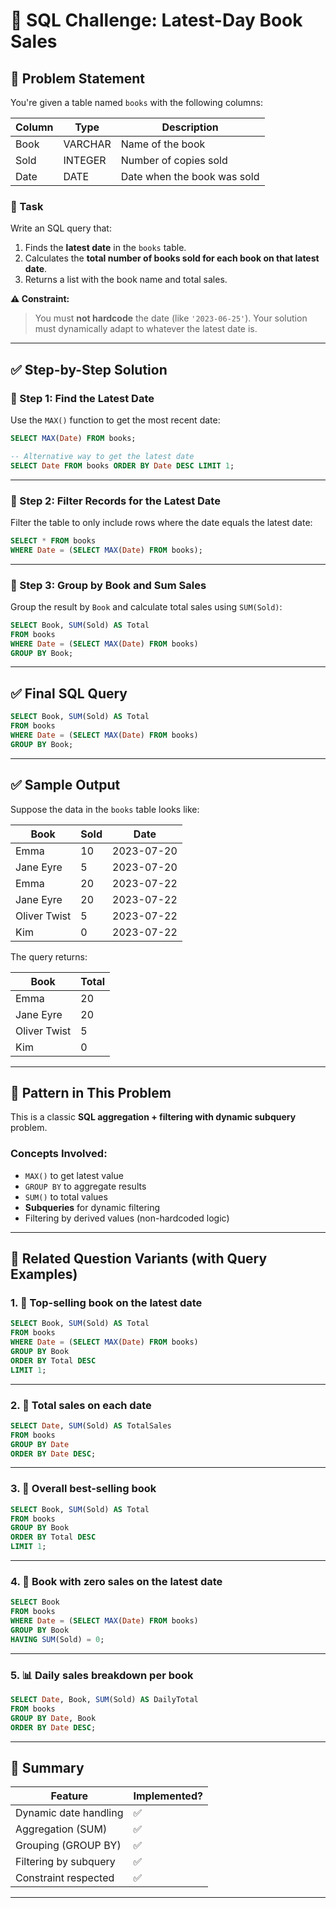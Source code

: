 # 📘 SQL Challenge: Latest-Day Book Sales

## 🧩 Problem Statement

You're given a table named `books` with the following columns:

| Column | Type    | Description                 |
| ------ | ------- | --------------------------- |
| Book   | VARCHAR | Name of the book            |
| Sold   | INTEGER | Number of copies sold       |
| Date   | DATE    | Date when the book was sold |

### 🎯 Task

Write an SQL query that:

1. Finds the **latest date** in the `books` table.
2. Calculates the **total number of books sold for each book on that latest date**.
3. Returns a list with the book name and total sales.

**⚠️ Constraint:**

> You must **not hardcode** the date (like `'2023-06-25'`).
> Your solution must dynamically adapt to whatever the latest date is.

---

## ✅ Step-by-Step Solution

### 🧠 Step 1: Find the Latest Date

Use the `MAX()` function to get the most recent date:

```sql
SELECT MAX(Date) FROM books;
```

```sql
-- Alternative way to get the latest date
SELECT Date FROM books ORDER BY Date DESC LIMIT 1;
```

---

### 🧠 Step 2: Filter Records for the Latest Date

Filter the table to only include rows where the date equals the latest date:

```sql
SELECT * FROM books
WHERE Date = (SELECT MAX(Date) FROM books);
```

---

### 🧠 Step 3: Group by Book and Sum Sales

Group the result by `Book` and calculate total sales using `SUM(Sold)`:

```sql
SELECT Book, SUM(Sold) AS Total
FROM books
WHERE Date = (SELECT MAX(Date) FROM books)
GROUP BY Book;
```

---

## ✅ Final SQL Query

```sql
SELECT Book, SUM(Sold) AS Total
FROM books
WHERE Date = (SELECT MAX(Date) FROM books)
GROUP BY Book;
```

---

## ✅ Sample Output

Suppose the data in the `books` table looks like:

| Book         | Sold | Date       |
| ------------ | ---- | ---------- |
| Emma         | 10   | 2023-07-20 |
| Jane Eyre    | 5    | 2023-07-20 |
| Emma         | 20   | 2023-07-22 |
| Jane Eyre    | 20   | 2023-07-22 |
| Oliver Twist | 5    | 2023-07-22 |
| Kim          | 0    | 2023-07-22 |

The query returns:

| Book         | Total |
| ------------ | ----- |
| Emma         | 20    |
| Jane Eyre    | 20    |
| Oliver Twist | 5     |
| Kim          | 0     |

---

## 📐 Pattern in This Problem

This is a classic **SQL aggregation + filtering with dynamic subquery** problem.

### Concepts Involved:

- `MAX()` to get latest value
- `GROUP BY` to aggregate results
- `SUM()` to total values
- **Subqueries** for dynamic filtering
- Filtering by derived values (non-hardcoded logic)

---

## 🔁 Related Question Variants (with Query Examples)

### 1. 🔎 **Top-selling book on the latest date**

```sql
SELECT Book, SUM(Sold) AS Total
FROM books
WHERE Date = (SELECT MAX(Date) FROM books)
GROUP BY Book
ORDER BY Total DESC
LIMIT 1;
```

---

### 2. 📅 **Total sales on each date**

```sql
SELECT Date, SUM(Sold) AS TotalSales
FROM books
GROUP BY Date
ORDER BY Date DESC;
```

---

### 3. 🥇 **Overall best-selling book**

```sql
SELECT Book, SUM(Sold) AS Total
FROM books
GROUP BY Book
ORDER BY Total DESC
LIMIT 1;
```

---

### 4. 📘 **Book with zero sales on the latest date**

```sql
SELECT Book
FROM books
WHERE Date = (SELECT MAX(Date) FROM books)
GROUP BY Book
HAVING SUM(Sold) = 0;
```

---

### 5. 📊 **Daily sales breakdown per book**

```sql
SELECT Date, Book, SUM(Sold) AS DailyTotal
FROM books
GROUP BY Date, Book
ORDER BY Date DESC;
```

---

## 🧠 Summary

| Feature               | Implemented? |
| --------------------- | ------------ |
| Dynamic date handling | ✅           |
| Aggregation (SUM)     | ✅           |
| Grouping (GROUP BY)   | ✅           |
| Filtering by subquery | ✅           |
| Constraint respected  | ✅           |

---
